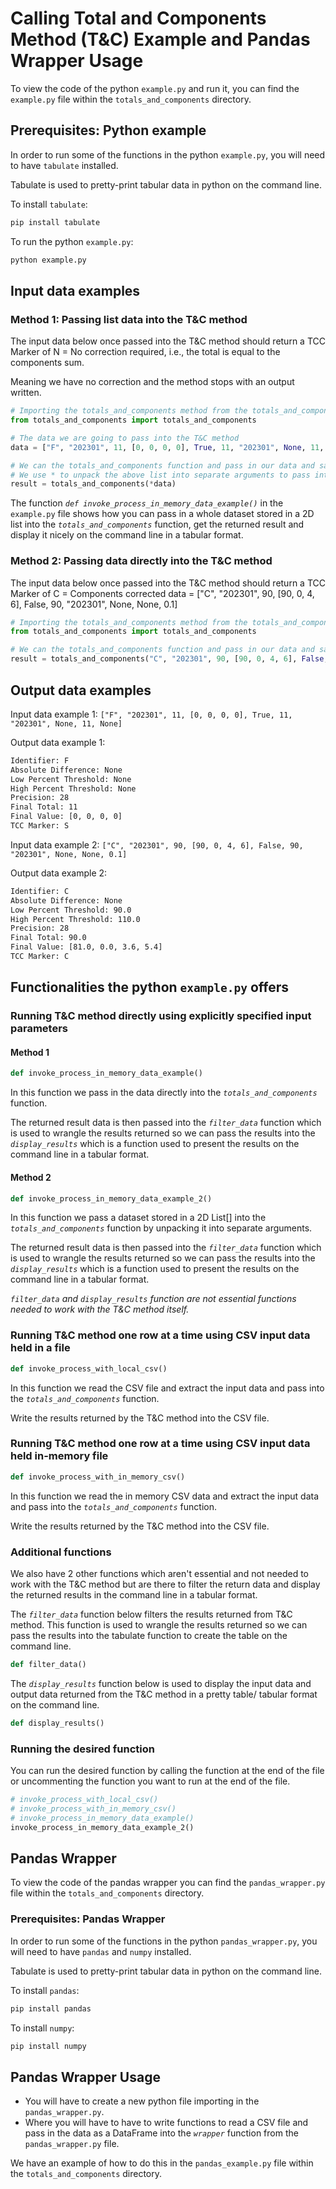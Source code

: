# Calling Total and Components Method (T&C) Example and Pandas Wrapper Usage

To view the code of the python `example.py` and run it, you can find the `example.py` file within the `totals_and_components` directory.

## Prerequisites: Python example

In order to run some of the functions in the python `example.py`, you will need to have `tabulate` installed.

Tabulate is used to pretty-print tabular data in python on the command line.

To install `tabulate`:

```python
pip install tabulate
```

To run the python `example.py`:

```cmd
python example.py
```

## Input data examples

### Method 1: Passing list data into the T&C method

The input data below once passed into the T&C method should return a TCC Marker of N = No correction required, i.e., the total is equal to the components sum.

Meaning we have no correction and the method stops with an output written.

```python
# Importing the totals_and_components method from the totals_and_components.py file
from totals_and_components import totals_and_components

# The data we are going to pass into the T&C method
data = ["F", "202301", 11, [0, 0, 0, 0], True, 11, "202301", None, 11, None]

# We can the totals_and_components function and pass in our data and save the return outputted by the T&C method in the variable result
# We use * to unpack the above list into separate arguments to pass into the T&C method
result = totals_and_components(*data)
```

The function *`def invoke_process_in_memory_data_example()`* in the `example.py` file shows how you can pass in a whole dataset stored in a 2D list into the *`totals_and_components`* function,  get the returned result and display it nicely on the command line in a tabular format.

### Method 2: Passing data directly into the T&C method

The input data below once passed into the T&C method should return a TCC Marker of C = Components corrected
data = ["C", "202301", 90, [90, 0, 4, 6], False, 90, "202301", None, None, 0.1]

```python
# Importing the totals_and_components method from the totals_and_components.py file
from totals_and_components import totals_and_components

# We can the totals_and_components function and pass in our data and save the return outputted by the T&C method in the variable result
result = totals_and_components("C", "202301", 90, [90, 0, 4, 6], False, 90, "202301", None, None, 0.1)
```

## Output data examples

Input data example 1: `["F", "202301", 11, [0, 0, 0, 0], True, 11, "202301", None, 11, None]`

Output data example 1:

```bash
Identifier: F
Absolute Difference: None
Low Percent Threshold: None
High Percent Threshold: None
Precision: 28
Final Total: 11
Final Value: [0, 0, 0, 0]
TCC Marker: S
```

Input data example 2: `["C", "202301", 90, [90, 0, 4, 6], False, 90, "202301", None, None, 0.1]`

Output data example 2:

```bash
Identifier: C
Absolute Difference: None
Low Percent Threshold: 90.0
High Percent Threshold: 110.0
Precision: 28
Final Total: 90.0
Final Value: [81.0, 0.0, 3.6, 5.4]
TCC Marker: C
```

## Functionalities the python `example.py` offers

### Running T&C method directly using explicitly specified input parameters

#### Method 1

```python
def invoke_process_in_memory_data_example()
```

In this function we pass in the data directly into the *`totals_and_components`* function.

The returned result data is then passed into the *`filter_data`* function which is used to wrangle the results returned so we can pass the results into the *`display_results`* which is a function used to present the results on the command line in a tabular format.

#### Method 2

```python
def invoke_process_in_memory_data_example_2()
```

In this function we pass a dataset stored in a 2D List[] into the *`totals_and_components`* function by unpacking it into separate arguments.

The returned result data is then passed into the *`filter_data`* function which is used to wrangle the results returned so we can pass the results into the *`display_results`* which is a function used to present the results on the command line in a tabular format.

*`filter_data` and `display_results` function are not essential functions needed to work with the T&C method itself.*

### Running T&C method one row at a time using CSV input data held in a file

```python
def invoke_process_with_local_csv()
```

In this function we read the CSV file and extract the input data and pass into the *`totals_and_components`* function.

Write the results returned by the T&C method into the CSV file.

### Running T&C method one row at a time using CSV input data held in-memory file

```python
def invoke_process_with_in_memory_csv()
```

In this function we read the in memory CSV data and extract the input data and pass into the *`totals_and_components`* function.

Write the results returned by the T&C method into the CSV file.

### Additional functions

We also have 2 other functions which aren't essential and not needed to work with the T&C method but are there to filter the return data and display the returned results in the command line in a tabular format.

The *`filter_data`* function below filters the results returned from T&C method.
This function is used to wrangle the results returned so we can pass the results into the tabulate function to create the table on the command line.

```python
def filter_data()
```

The *`display_results`* function below is used to display the input data and output data returned from the T&C method in a pretty table/ tabular format on the command line.

```python
def display_results()
```

### Running the desired function

You can run the desired function by calling the function at the end of the file or uncommenting the function you want to run at the end of the file.

```python
# invoke_process_with_local_csv()
# invoke_process_with_in_memory_csv()
# invoke_process_in_memory_data_example()
invoke_process_in_memory_data_example_2()
```

## Pandas Wrapper

To view the code of the pandas wrapper you can find the `pandas_wrapper.py` file within the `totals_and_components` directory.

### Prerequisites: Pandas Wrapper

In order to run some of the functions in the python `pandas_wrapper.py`, you will need to have `pandas` and `numpy` installed.

Tabulate is used to pretty-print tabular data in python on the command line.

To install `pandas`:

```python
pip install pandas
```

To install `numpy`:

```python
pip install numpy
```

## Pandas Wrapper Usage

- You will have to create a new python file importing in the `pandas_wrapper.py`.
- Where you will have to have to write functions to read a CSV file and pass in the data as a DataFrame into the *`wrapper`* function from the `pandas_wrapper.py` file.

We have an example of how to do this in the `pandas_example.py` file within the `totals_and_components` directory.


